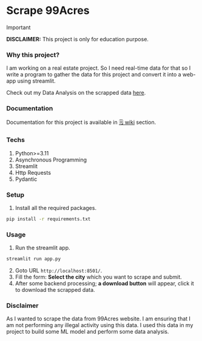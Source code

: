 # Scrape 99Acres

> [!IMPORTANT]
>
> **DISCLAIMER:** This project is only for education purpose.

### Why this project?

I am working on a real estate project. So I need real-time data for that so I write a program to gather the data for this project and convert it into a web-app using streamlit.

Check out my Data Analysis on the scrapped data [here](https://github.com/arv-anshul/campusx-project-notebooks).

### Documentation

Documentation for this project is available in [🗒️ wiki](https://github.com/arv-anshul/99acres-scrape/wiki) section.

### Techs

1. Python>=3.11
2. Asynchronous Programming
3. Streamlit
4. Http Requests
5. Pydantic

### Setup

1. Install all the required packages.

```sh
pip install -r requirements.txt
```

### Usage

1. Run the streamlit app.

```sh
streamlit run app.py
```

2. Goto URL `http://localhost:8501/`.
3. Fill the form: **Select the city** which you want to scrape and submit.
4. After some backend processing; **a download button** will appear, click it to download the scrapped data.

### Disclaimer

As I wanted to scrape the data from 99Acres website. I am ensuring that I am not performing any illegal activity using this data. I used this data in my project to build some ML model and perform some data analysis.
